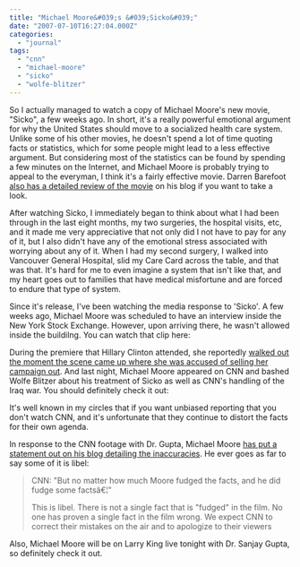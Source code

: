 ```yaml
---
title: "Michael Moore&#039;s &#039;Sicko&#039;"
date: "2007-07-10T16:27:04.000Z"
categories: 
  - "journal"
tags: 
  - "cnn"
  - "michael-moore"
  - "sicko"
  - "wolfe-blitzer"
---
```


So I actually managed to watch a copy of Michael Moore's new movie, "Sicko", a few weeks ago. In short, it's a really powerful emotional argument for why the United States should move to a socialized health care system. Unlike some of his other movies, he doesn't spend a lot of time quoting facts or statistics, which for some people might lead to a less effective argument. But considering most of the statistics can be found by spending a few minutes on the Internet, and Michael Moore is probably trying to appeal to the everyman, I think it's a fairly effective movie. Darren Barefoot [also has a detailed review of the movie](http://darrenbarefoot.com/archives/2007/06/sicko-is-moore-at-his-best-and-worst.html) on his blog if you want to take a look.

After watching Sicko, I immediately began to think about what I had been through in the last eight months, my two surgeries, the hospital visits, etc, and it made me very appreciative that not only did I not have to pay for any of it, but I also didn't have any of the emotional stress associated with worrying about any of it. When I had my second surgery, I walked into Vancouver General Hospital, slid my Care Card across the table, and that was that. It's hard for me to even imagine a system that isn't like that, and my heart goes out to families that have medical misfortune and are forced to endure that type of system.

Since it's release, I've been watching the media response to 'Sicko'. A few weeks ago, Michael Moore was scheduled to have an interview inside the New York Stock Exchange. However, upon arriving there, he wasn't allowed inside the buildilng. You can watch that clip here:

During the premiere that Hillary Clinton attended, she reportedly [walked out the moment the scene came up where she was accused of selling her campaign out](http://beginnorth.com/blog/?p=82). And last night, Michael Moore appeared on CNN and bashed Wolfe Blitzer about his treatment of Sicko as well as CNN's handling of the Iraq war. You should definitely check it out:

It's well known in my circles that if you want unbiased reporting that you don't watch CNN, and it's unfortunate that they continue to distort the facts for their own agenda.

In response to the CNN footage with Dr. Gupta, Michael Moore [has put a statement out on his blog detailing the inaccuracies](http://www.michaelmoore.com/sicko/news/article_10017.php). He ever goes as far to say some of it is libel:

> CNN: "But no matter how much Moore fudged the facts, and he did fudge some factsâ€¦"
> 
> This is libel. There is not a single fact that is "fudged" in the film. No one has proven a single fact in the film wrong. We expect CNN to correct their mistakes on the air and to apologize to their viewers

Also, Michael Moore will be on Larry King live tonight with Dr. Sanjay Gupta, so definitely check it out.
